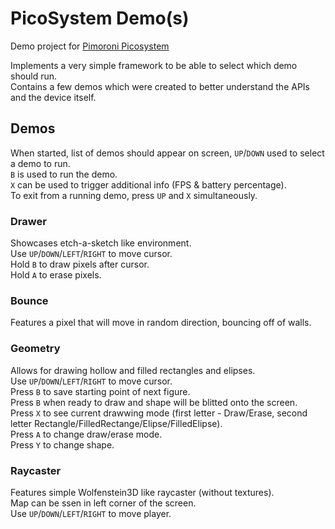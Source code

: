 # PicoSystem Demo(s)

Demo project for [Pimoroni Picosystem](http://wiki.picosystem.com/)  

Implements a very simple framework to be able to select which demo should run.  
Contains a few demos which were created to better understand the APIs and the device itself.  

## Demos
When started, list of demos should appear on screen, `UP`/`DOWN` used to select a demo to run.  
`B` is used to run the demo.  
`X` can be used to trigger additional info (FPS & battery percentage).  
To exit from a running demo, press `UP` and `X` simultaneously.  

### Drawer
Showcases etch-a-sketch like environment.  
Use `UP`/`DOWN`/`LEFT`/`RIGHT` to move cursor.  
Hold `B` to draw pixels after cursor.  
Hold `A` to erase pixels.  

### Bounce
Features a pixel that will move in random direction, bouncing off of walls.  

### Geometry
Allows for drawing hollow and filled rectangles and elipses.  
Use `UP`/`DOWN`/`LEFT`/`RIGHT` to move cursor.  
Press `B` to save starting point of next figure.  
Press `B` when ready to draw and shape will be blitted onto the screen.  
Press `X` to see current drawwing mode (first letter - Draw/Erase, second letter Rectangle/FilledRectange/Elipse/FilledElipse).  
Press `A` to change draw/erase mode.  
Press `Y` to change shape.  

### Raycaster
Features simple Wolfenstein3D like raycaster (without textures).  
Map can be ssen in left corner of the screen.  
Use `UP`/`DOWN`/`LEFT`/`RIGHT` to move player.  
